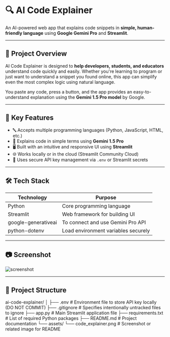 # 🔍 AI Code Explainer

An AI-powered web app that explains code snippets in **simple, human-friendly language** using **Google Gemini Pro** and **Streamlit**.

---

## 🧠 Project Overview

AI Code Explainer is designed to **help developers, students, and educators** understand code quickly and easily. Whether you're learning to program or just want to understand a snippet you found online, this app can simplify even the most complex logic using natural language.

You paste any code, press a button, and the app provides an easy-to-understand explanation using the **Gemini 1.5 Pro model** by Google.

---

## 🎯 Key Features

- 🔤 Accepts multiple programming languages (Python, JavaScript, HTML, etc.)
- 🧠 Explains code in simple terms using **Gemini 1.5 Pro**
- 🖥️ Built with an intuitive and responsive UI using **Streamlit**
- 🌐 Works locally or in the cloud (Streamlit Community Cloud)
- 🔐 Uses secure API key management via `.env` or Streamlit secrets

---

## 🛠️ Tech Stack

| Technology        | Purpose                                |
|-------------------|-----------------------------------------|
| Python            | Core programming language               |
| Streamlit         | Web framework for building UI           |
| google-generativeai | To connect and use Gemini Pro API     |
| python-dotenv     | Load environment variables securely     |

---

## 📷 Screenshot

![screenshot](r"C:\Users\Abinesh.R\Documents\Pictures\code_explainer.png")  

---

## 📁 Project Structure
ai-code-explainer/
│
├── .env                         # Environment file to store API key locally (DO NOT COMMIT)
├── .gitignore                   # Specifies intentionally untracked files to ignore
├── app.py                       # Main Streamlit application file
├── requirements.txt             # List of required Python packages
├── README.md                    # Project documentation
└── assets/
    └── code_explainer.png       # Screenshot or related image for README


